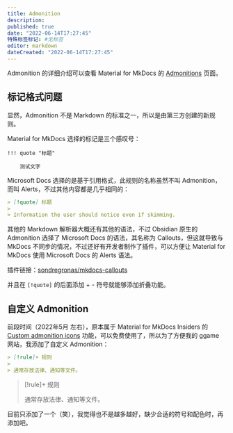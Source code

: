 ```yaml
---
title: Admonition
description:
published: true
date: "2022-06-14T17:27:45"
特殊标签标记: #无标签
editor: markdown
dateCreated: "2022-06-14T17:27:45"
---
```


Admonition 的详细介绍可以查看 Material for MkDocs 的 [Admonitions](https://squidfunk.github.io/mkdocs-material/reference/admonitions/) 页面。

## 标记格式问题

显然，Admonition 不是 Markdown 的标准之一，所以是由第三方创建的新规则。

Material for MkDocs 选择的标记是三个感叹号：

``` text
!!! quote "标题"

    测试文字
```

Microsoft Docs 选择的是基于引用格式，此规则的名称虽然不叫 Admonition，而叫 Alerts，不过其他内容都是几乎相同的：

``` markdown
> [!quote] 标题
>
> Information the user should notice even if skimming.
```

其他的 Markdown 解析器大概还有其他的语法，不过 Obsidian 原生的 Admonition 选择了 Microsoft Docs 的语法，其名称为 Callouts，但这就导致与 MkDocs 不同步的情况，不过还好有开发者制作了插件，可以方便让 Material for MkDocs 使用 Microsoft Docs 的 Alerts 语法。

插件链接：[sondregronas/mkdocs-callouts](https://github.com/sondregronas/mkdocs-callouts)

并且在 `[!quote]` 的后面添加 + - 符号就能够添加折叠功能。

## 自定义 Admonition

前段时间（2022年5月 左右），原本属于 Material for MkDocs Insiders 的 [Custom admonition icons](https://squidfunk.github.io/mkdocs-material/reference/admonitions/#admonition-icons) 功能，可以免费使用了，所以为了方便我的 ggame 网站，我添加了自定义 Admonition：

``` markdown
> [!rule]+ 规则
>
> 通常存放法律、通知等文件。
```

> [!rule]+ 规则
>
> 通常存放法律、通知等文件。

目前只添加了一个（笑），我觉得也不是越多越好，缺少合适的符号和配色时，再添加吧。
